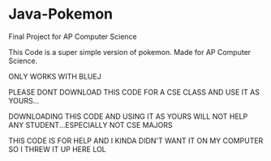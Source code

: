 # Java-Pokemon
Final Project for AP Computer Science

This Code is a super simple version of pokemon. Made for AP Computer Science.  

ONLY WORKS WITH BLUEJ

PLEASE DONT DOWNLOAD THIS CODE FOR A CSE CLASS AND USE IT AS YOURS...  

DOWNLOADING THIS CODE AND USING IT AS YOURS WILL NOT HELP ANY STUDENT...ESPECIALLY NOT CSE MAJORS 

THIS CODE IS FOR HELP AND I KINDA DIDN'T WANT IT ON MY COMPUTER SO I THREW IT UP HERE LOL

